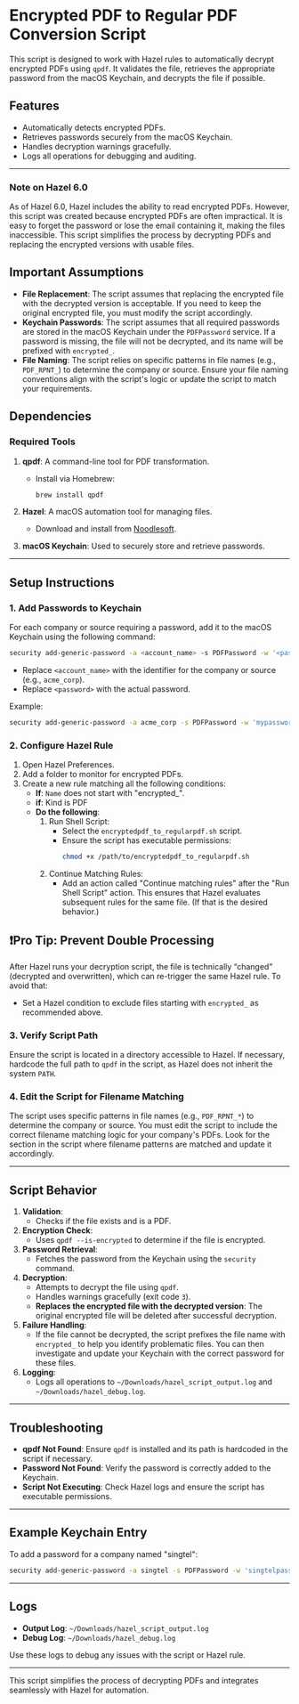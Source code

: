 # Encrypted PDF to Regular PDF Conversion Script

This script is designed to work with Hazel rules to automatically decrypt encrypted PDFs using `qpdf`. It validates the file, retrieves the appropriate password from the macOS Keychain, and decrypts the file if possible.

## Features
- Automatically detects encrypted PDFs.
- Retrieves passwords securely from the macOS Keychain.
- Handles decryption warnings gracefully.
- Logs all operations for debugging and auditing.

---

### Note on Hazel 6.0
As of Hazel 6.0, Hazel includes the ability to read encrypted PDFs. However, this script was created because encrypted PDFs are often impractical. It is easy to forget the password or lose the email containing it, making the files inaccessible. This script simplifies the process by decrypting PDFs and replacing the encrypted versions with usable files.

## Important Assumptions
- **File Replacement**: The script assumes that replacing the encrypted file with the decrypted version is acceptable. If you need to keep the original encrypted file, you must modify the script accordingly.
- **Keychain Passwords**: The script assumes that all required passwords are stored in the macOS Keychain under the `PDFPassword` service. If a password is missing, the file will not be decrypted, and its name will be prefixed with `encrypted_`.
- **File Naming**: The script relies on specific patterns in file names (e.g., `PDF_RPNT_`) to determine the company or source. Ensure your file naming conventions align with the script's logic or update the script to match your requirements.

## Dependencies

### Required Tools
1. **qpdf**: A command-line tool for PDF transformation.
   - Install via Homebrew:
     ```bash
     brew install qpdf
     ```

2. **Hazel**: A macOS automation tool for managing files.
   - Download and install from [Noodlesoft](https://www.noodlesoft.com/).

3. **macOS Keychain**: Used to securely store and retrieve passwords.

---

## Setup Instructions

### 1. Add Passwords to Keychain
For each company or source requiring a password, add it to the macOS Keychain using the following command:
```bash
security add-generic-password -a <account_name> -s PDFPassword -w '<password>'
```
- Replace `<account_name>` with the identifier for the company or source (e.g., `acme_corp`).
- Replace `<password>` with the actual password.

Example:
```bash
security add-generic-password -a acme_corp -s PDFPassword -w 'mypassword123'
```

### 2. Configure Hazel Rule
1. Open Hazel Preferences.
2. Add a folder to monitor for encrypted PDFs.
3. Create a new rule matching all the following conditions:
   - **If**: `Name` does not start with "encrypted_".
   - **if**: Kind is PDF
   - **Do the following**:
     1. Run Shell Script:
        - Select the `encryptedpdf_to_regularpdf.sh` script.
        - Ensure the script has executable permissions:
          ```bash
          chmod +x /path/to/encryptedpdf_to_regularpdf.sh
          ```
     2. Continue Matching Rules:
        - Add an action called "Continue matching rules" after the "Run Shell Script" action. This ensures that Hazel evaluates subsequent rules for the same file. (If that is the desired behavior.)

## ❗️**Pro Tip: Prevent Double Processing**
After Hazel runs your decryption script, the file is technically “changed” (decrypted and overwritten), which can re-trigger the same Hazel rule. To avoid that:
- Set a Hazel condition to exclude files starting with `encrypted_` as recommended above.

### 3. Verify Script Path
Ensure the script is located in a directory accessible to Hazel. If necessary, hardcode the full path to `qpdf` in the script, as Hazel does not inherit the system `PATH`.

### 4. Edit the Script for Filename Matching
The script uses specific patterns in file names (e.g., `PDF_RPNT_*`) to determine the company or source. You must edit the script to include the correct filename matching logic for your company's PDFs. Look for the section in the script where filename patterns are matched and update it accordingly.

---

## Script Behavior
1. **Validation**:
   - Checks if the file exists and is a PDF.
2. **Encryption Check**:
   - Uses `qpdf --is-encrypted` to determine if the file is encrypted.
3. **Password Retrieval**:
   - Fetches the password from the Keychain using the `security` command.
4. **Decryption**:
   - Attempts to decrypt the file using `qpdf`.
   - Handles warnings gracefully (exit code `3`).
   - **Replaces the encrypted file with the decrypted version**: The original encrypted file will be deleted after successful decryption.
5. **Failure Handling**:
   - If the file cannot be decrypted, the script prefixes the file name with `encrypted_` to help you identify problematic files. You can then investigate and update your Keychain with the correct password for these files.
6. **Logging**:
   - Logs all operations to `~/Downloads/hazel_script_output.log` and `~/Downloads/hazel_debug.log`.

---

## Troubleshooting
- **qpdf Not Found**:
  Ensure `qpdf` is installed and its path is hardcoded in the script if necessary.
- **Password Not Found**:
  Verify the password is correctly added to the Keychain.
- **Script Not Executing**:
  Check Hazel logs and ensure the script has executable permissions.

---

## Example Keychain Entry
To add a password for a company named "singtel":
```bash
security add-generic-password -a singtel -s PDFPassword -w 'singtelpassword'
```

---

## Logs
- **Output Log**: `~/Downloads/hazel_script_output.log`
- **Debug Log**: `~/Downloads/hazel_debug.log`

Use these logs to debug any issues with the script or Hazel rule.

---

This script simplifies the process of decrypting PDFs and integrates seamlessly with Hazel for automation.
